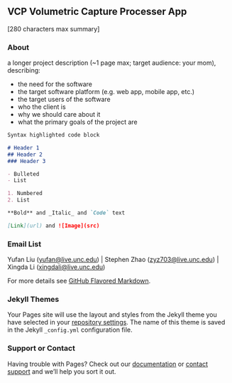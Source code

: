 ## VCP Volumetric Capture Processer App

[280 characters max summary]

### About
a longer project description (~1 page max; target audience: your mom), describing:

- the need for the software
- the target software platform (e.g. web app, mobile app, etc.)
- the target users of the software
- who the client is
- why we should care about it
- what the primary goals of the project are

```markdown
Syntax highlighted code block

# Header 1
## Header 2
### Header 3

- Bulleted
- List

1. Numbered
2. List

**Bold** and _Italic_ and `Code` text

[Link](url) and ![Image](src)
```

### Email List

Yufan Liu (yufan@live.unc.edu) | Stephen Zhao (zyz703@live.unc.edu) | Xingda Li (xingdali@live.unc.edu)





For more details see [GitHub Flavored Markdown](https://guides.github.com/features/mastering-markdown/).

### Jekyll Themes

Your Pages site will use the layout and styles from the Jekyll theme you have selected in your [repository settings](https://github.com/teamz-comp523/vcp/settings/pages). The name of this theme is saved in the Jekyll `_config.yml` configuration file.

### Support or Contact

Having trouble with Pages? Check out our [documentation](https://docs.github.com/categories/github-pages-basics/) or [contact support](https://support.github.com/contact) and we’ll help you sort it out.
